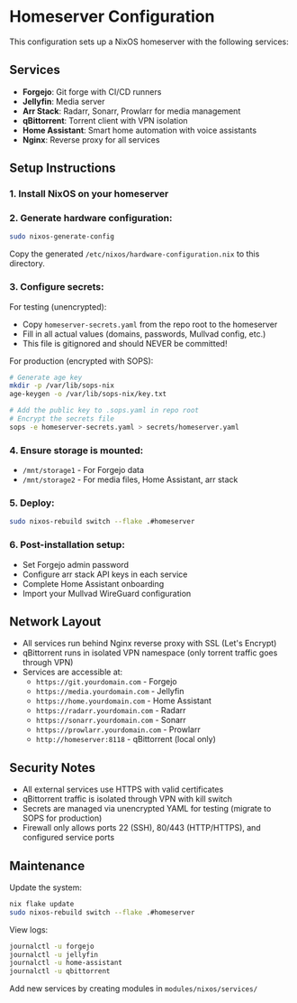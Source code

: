 # Homeserver Configuration

This configuration sets up a NixOS homeserver with the following services:

## Services

- **Forgejo**: Git forge with CI/CD runners
- **Jellyfin**: Media server
- **Arr Stack**: Radarr, Sonarr, Prowlarr for media management
- **qBittorrent**: Torrent client with VPN isolation
- **Home Assistant**: Smart home automation with voice assistants
- **Nginx**: Reverse proxy for all services

## Setup Instructions

### 1. Install NixOS on your homeserver

### 2. Generate hardware configuration:
```bash
sudo nixos-generate-config
```
Copy the generated `/etc/nixos/hardware-configuration.nix` to this directory.

### 3. Configure secrets:

For testing (unencrypted):
- Copy `homeserver-secrets.yaml` from the repo root to the homeserver
- Fill in all actual values (domains, passwords, Mullvad config, etc.)
- This file is gitignored and should NEVER be committed!

For production (encrypted with SOPS):
```bash
# Generate age key
mkdir -p /var/lib/sops-nix
age-keygen -o /var/lib/sops-nix/key.txt

# Add the public key to .sops.yaml in repo root
# Encrypt the secrets file
sops -e homeserver-secrets.yaml > secrets/homeserver.yaml
```

### 4. Ensure storage is mounted:
- `/mnt/storage1` - For Forgejo data
- `/mnt/storage2` - For media files, Home Assistant, arr stack

### 5. Deploy:
```bash
sudo nixos-rebuild switch --flake .#homeserver
```

### 6. Post-installation setup:
- Set Forgejo admin password
- Configure arr stack API keys in each service
- Complete Home Assistant onboarding
- Import your Mullvad WireGuard configuration

## Network Layout

- All services run behind Nginx reverse proxy with SSL (Let's Encrypt)
- qBittorrent runs in isolated VPN namespace (only torrent traffic goes through VPN)
- Services are accessible at:
  - `https://git.yourdomain.com` - Forgejo
  - `https://media.yourdomain.com` - Jellyfin
  - `https://home.yourdomain.com` - Home Assistant
  - `https://radarr.yourdomain.com` - Radarr
  - `https://sonarr.yourdomain.com` - Sonarr
  - `https://prowlarr.yourdomain.com` - Prowlarr
  - `http://homeserver:8118` - qBittorrent (local only)

## Security Notes

- All external services use HTTPS with valid certificates
- qBittorrent traffic is isolated through VPN with kill switch
- Secrets are managed via unencrypted YAML for testing (migrate to SOPS for production)
- Firewall only allows ports 22 (SSH), 80/443 (HTTP/HTTPS), and configured service ports

## Maintenance

Update the system:
```bash
nix flake update
sudo nixos-rebuild switch --flake .#homeserver
```

View logs:
```bash
journalctl -u forgejo
journalctl -u jellyfin
journalctl -u home-assistant
journalctl -u qbittorrent
```

Add new services by creating modules in `modules/nixos/services/`
